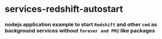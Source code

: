 # services-redshift-autostart

### nodejs application example to start `Redshift` and other `cmd` as background services without `forever and PM2` like packages
